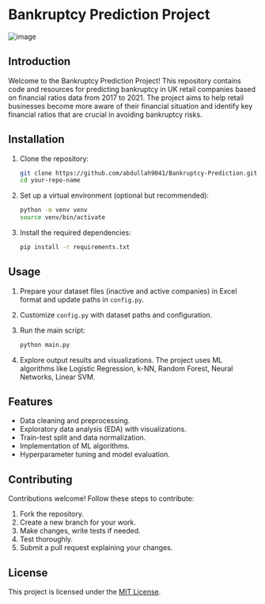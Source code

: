 # Bankruptcy Prediction Project
![image](https://github.com/abdullah9041/Bankruptcy-Prediction/assets/105509615/9f24f835-c6ec-40e1-a013-bf77e91aad12)

## Introduction

Welcome to the Bankruptcy Prediction Project! This repository contains code and resources for predicting bankruptcy in UK retail companies based on financial ratios data from 2017 to 2021. The project aims to help retail businesses become more aware of their financial situation and identify key financial ratios that are crucial in avoiding bankruptcy risks.

## Installation

1. Clone the repository:
   ```sh
   git clone https://github.com/abdullah9041/Bankruptcy-Prediction.git
   cd your-repo-name
   ```

2. Set up a virtual environment (optional but recommended):
   ```sh
   python -m venv venv
   source venv/bin/activate
   ```

3. Install the required dependencies:
   ```sh
   pip install -r requirements.txt
   ```

## Usage

1. Prepare your dataset files (inactive and active companies) in Excel format and update paths in `config.py`.

2. Customize `config.py` with dataset paths and configuration.

3. Run the main script:
   ```sh
   python main.py
   ```

4. Explore output results and visualizations. The project uses ML algorithms like Logistic Regression, k-NN, Random Forest, Neural Networks, Linear SVM.

## Features

- Data cleaning and preprocessing.
- Exploratory data analysis (EDA) with visualizations.
- Train-test split and data normalization.
- Implementation of ML algorithms.
- Hyperparameter tuning and model evaluation.

## Contributing

Contributions welcome! Follow these steps to contribute:

1. Fork the repository.
2. Create a new branch for your work.
3. Make changes, write tests if needed.
4. Test thoroughly.
5. Submit a pull request explaining your changes.

## License

This project is licensed under the [MIT License](LICENSE).
```
